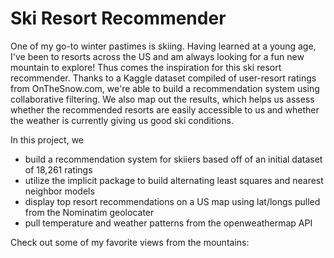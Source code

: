 # Ski Resort Recommender
One of my go-to winter pastimes is skiing. Having learned at a young age, I've been to resorts across the US and am always looking for a fun new mountain to explore! Thus comes the inspiration for this ski resort recommender. Thanks to a Kaggle dataset compiled of user-resort ratings from OnTheSnow.com, we're able to build a recommendation system using collaborative filtering. We also map out the results, which helps us assess whether the recommended resorts are easily accessible to us and whether the weather is currently giving us good ski conditions. 

In this project, we
- build a recommendation system for skiiers based off of an initial dataset of 18,261 ratings
- utilize the implicit package to build alternating least squares and nearest neighbor models
- display top resort recommendations on a US map using lat/longs pulled from the Nominatim geolocater
- pull temperature and weather patterns from the openweathermap API

Check out some of my favorite views from the mountains:

